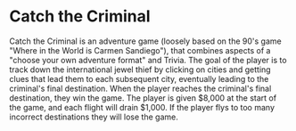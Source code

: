 # Catch the Criminal

Catch the Criminal is an adventure game (loosely based on the 90's game "Where in the World is Carmen Sandiego"), that combines aspects of a "choose your own adventure format" and Trivia. The goal of the player is to track down the international jewel thief by clicking on cities and getting clues that lead them to each subsequent city, eventually leading to the criminal's final destination. When the player reaches the criminal's final destination, they win the game. The player is given $8,000 at the start of the game, and each flight will drain $1,000. If the player flys to too many incorrect destinations they will lose the game.



